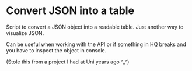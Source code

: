 # Convert JSON into a table

Script to convert a JSON object into a readable table. Just another way to visualize JSON.

Can be useful when working with the API or if something in HQ breaks and you have to inspect the object in console. 

(Stole this from a project I had at Uni years ago ^_^)